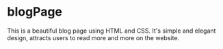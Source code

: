 # blogPage
This is a beautiful blog page using HTML and CSS. It's simple and elegant design, attracts users to read more and more on the website.
